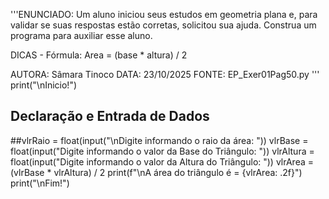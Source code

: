 '''ENUNCIADO: Um aluno iniciou seus estudos em geometria plana e, para 
validar se suas respostas estão corretas, solicitou sua ajuda.
Construa um programa para auxiliar esse aluno.

DICAS - Fórmula: Area = (base * altura) / 2

AUTORA: Sâmara Tinoco
DATA: 23/10/2025
FONTE: EP_Exer01Pag50.py
'''
print("\nInicio!")
## Declaração e Entrada de Dados
##vlrRaio = float(input("\nDigite informando o raio da área: "))
vlrBase = float(input("Digite informando o valor da Base do Triângulo: "))
vlrAltura = float(input("Digite informando o valor da Altura do Triângulo: "))
vlrArea = (vlrBase * vlrAltura) / 2
print(f"\nA área do triângulo é = {vlrArea: .2f}")
print("\nFim!")
